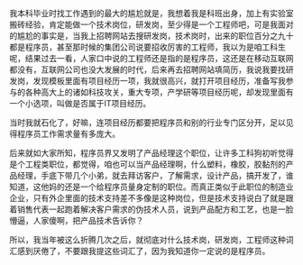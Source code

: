 <p>我本科毕业时找工作遇到的最大的尴尬就是，我想着我是科班出身，加上有实验室搬砖经验，肯定能做一个技术岗位，研发岗，至少得是一个工程师吧，可是我面对的尴尬的事实是，当我上招聘网站去搜研发岗，技术岗时，出来的职位百分之九十都是程序员，甚至那时候的集团公司说要招收厉害的工程师，我以为是咱工科生呢，结果过去一看，人家口中说的工程师还是指的是程序员，这还是在移动互联网都没有，互联网公司也没大发展的时代，后来再去招聘网站填简历，我说我要找研发岗，发现模板里面有项目经历一项，我就很高兴，就打开项目经历，准备写我参与的各种高大上的诸如科技攻关，重大专项，产学研等项目经历呢，却发现里面有一个小选项，叫做是否属于IT项目经历。</p><p>当时我就石化了，好嘛，连项目经历都要把程序员和别的行业专门区分开，足以见得程序员工作需求量有多庞大。</p><p>后来就如大家所知，程序员界又发明了产品经理这个职位，让许多工科狗初听觉得是个工程类职位，都觉得，咱也可以当产品经理啊，什么塑料，橡胶，胶黏剂的产品经理，手底下带几个小弟，就去拜访客户，了解需求，设计产品，搞开发了，谁知道，这他妈的还是一个给程序员量身定制的职位。而真正类似于此职位的制造业企业，只有外企里面的技术支持差不多像是这种岗位，但是技术支持说白了就是跟着销售代表一起跑着解决客户需求的伪技术人员，说到产品配方和工艺，也是一脸懵逼，人家傻啊，把产品技术告诉你？</p><p>所以，我当年被这么折腾几次之后，就彻底对什么技术岗，研发岗，工程师这种词汇感到厌倦了，不要跟我提这些词汇了，因为我知道你一定说的是程序员。</p><p></p>